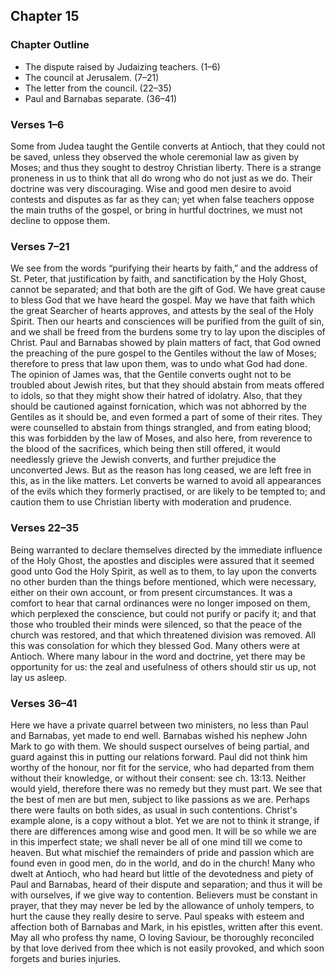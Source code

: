 ## Chapter 15

### Chapter Outline

- The dispute raised by Judaizing teachers. (1–6)
- The council at Jerusalem. (7–21)
- The letter from the council. (22–35)
- Paul and Barnabas separate. (36–41)

### Verses 1–6

Some from Judea taught the Gentile converts at Antioch, that they could not be saved, unless they observed the whole ceremonial law as given by Moses; and thus they sought to destroy Christian liberty. There is a strange proneness in us to think that all do wrong who do not just as we do. Their doctrine was very discouraging. Wise and good men desire to avoid contests and disputes as far as they can; yet when false teachers oppose the main truths of the gospel, or bring in hurtful doctrines, we must not decline to oppose them.

### Verses 7–21

We see from the words “purifying their hearts by faith,” and the address of St. Peter, that justification by faith, and sanctification by the Holy Ghost, cannot be separated; and that both are the gift of God. We have great cause to bless God that we have heard the gospel. May we have that faith which the great Searcher of hearts approves, and attests by the seal of the Holy Spirit. Then our hearts and consciences will be purified from the guilt of sin, and we shall be freed from the burdens some try to lay upon the disciples of Christ. Paul and Barnabas showed by plain matters of fact, that God owned the preaching of the pure gospel to the Gentiles without the law of Moses; therefore to press that law upon them, was to undo what God had done. The opinion of James was, that the Gentile converts ought not to be troubled about Jewish rites, but that they should abstain from meats offered to idols, so that they might show their hatred of idolatry. Also, that they should be cautioned against fornication, which was not abhorred by the Gentiles as it should be, and even formed a part of some of their rites. They were counselled to abstain from things strangled, and from eating blood; this was forbidden by the law of Moses, and also here, from reverence to the blood of the sacrifices, which being then still offered, it would needlessly grieve the Jewish converts, and further prejudice the unconverted Jews. But as the reason has long ceased, we are left free in this, as in the like matters. Let converts be warned to avoid all appearances of the evils which they formerly practised, or are likely to be tempted to; and caution them to use Christian liberty with moderation and prudence.

### Verses 22–35

Being warranted to declare themselves directed by the immediate influence of the Holy Ghost, the apostles and disciples were assured that it seemed good unto God the Holy Spirit, as well as to them, to lay upon the converts no other burden than the things before mentioned, which were necessary, either on their own account, or from present circumstances. It was a comfort to hear that carnal ordinances were no longer imposed on them, which perplexed the conscience, but could not purify or pacify it; and that those who troubled their minds were silenced, so that the peace of the church was restored, and that which threatened division was removed. All this was consolation for which they blessed God. Many others were at Antioch. Where many labour in the word and doctrine, yet there may be opportunity for us: the zeal and usefulness of others should stir us up, not lay us asleep.

### Verses 36–41

Here we have a private quarrel between two ministers, no less than Paul and Barnabas, yet made to end well. Barnabas wished his nephew John Mark to go with them. We should suspect ourselves of being partial, and guard against this in putting our relations forward. Paul did not think him worthy of the honour, nor fit for the service, who had departed from them without their knowledge, or without their consent: see ch. 13:13. Neither would yield, therefore there was no remedy but they must part. We see that the best of men are but men, subject to like passions as we are. Perhaps there were faults on both sides, as usual in such contentions. Christ's example alone, is a copy without a blot. Yet we are not to think it strange, if there are differences among wise and good men. It will be so while we are in this imperfect state; we shall never be all of one mind till we come to heaven. But what mischief the remainders of pride and passion which are found even in good men, do in the world, and do in the church! Many who dwelt at Antioch, who had heard but little of the devotedness and piety of Paul and Barnabas, heard of their dispute and separation; and thus it will be with ourselves, if we give way to contention. Believers must be constant in prayer, that they may never be led by the allowance of unholy tempers, to hurt the cause they really desire to serve. Paul speaks with esteem and affection both of Barnabas and Mark, in his epistles, written after this event. May all who profess thy name, O loving Saviour, be thoroughly reconciled by that love derived from thee which is not easily provoked, and which soon forgets and buries injuries.

